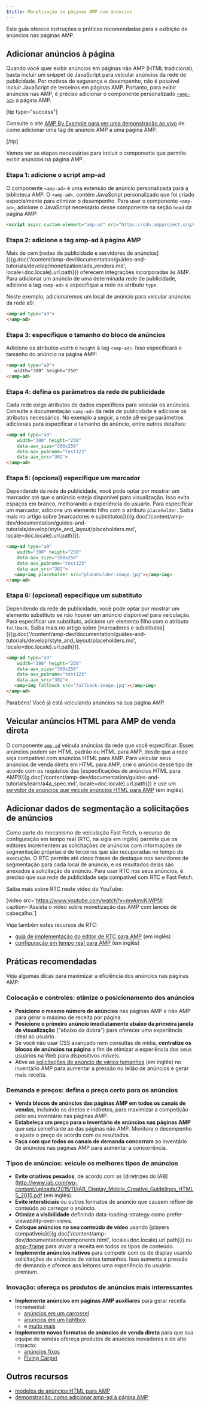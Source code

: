 ```yaml
---
$title: Monetização de páginas AMP com anúncios
---
```


Este guia oferece instruções e práticas recomendadas para a exibição de anúncios nas páginas AMP.

## Adicionar anúncios à página

Quando você quer exibir anúncios em páginas não AMP (HTML tradicional), basta incluir um snippet de JavaScript para veicular anúncios da rede de publicidade.  Por motivos de segurança e desempenho, não é possível incluir JavaScript de terceiros em páginas AMP.  Portanto, para exibir anúncios nas AMP, é preciso adicionar o componente personalizado [`<amp-ad>`](/pt_br/docs/reference/components/amp-ad.html) à página AMP.

[tip type="success"]

Consulte o site [AMP By Example para ver uma demonstração ao vivo](https://ampbyexample.com/components/amp-ad/) de como adicionar uma tag de anúncio AMP a uma página AMP.

[/tip]

Vamos ver as etapas necessárias para incluir o componente que permite exibir anúncios na página AMP.

### Etapa 1: adicione o script amp-ad

O componente `<amp-ad>` é uma extensão de anúncio personalizada para a biblioteca AMP. O `<amp-ad>`, contém JavaScript personalizado que foi criado especialmente para otimizar o desempenho. Para usar o componente `<amp-ad>`, adicione o JavaScript necessário desse componente na seção `head` da página AMP:

```html
<script async custom-element="amp-ad" src="https://cdn.ampproject.org/v0/amp-ad-0.1.js"></script>
```

### Etapa 2: adicione a tag amp-ad à página AMP

Mais de cem [redes de publicidade e servidores de anúncios]({{g.doc('/content/amp-dev/documentation/guides-and-tutorials/develop/monetization/ads_vendors.md', locale=doc.locale).url.path}}) oferecem integrações incorporadas às AMP.  Para adicionar um anúncio de uma determinada rede de publicidade, adicione a tag `<amp-ad>` e especifique a rede no atributo `type`.

Neste exemplo, adicionaremos um local de anúncio para veicular anúncios da rede a9:

```html
<amp-ad type="a9">
</amp-ad>
```

### Etapa 3: especifique o tamanho do bloco de anúncios

Adicione os atributos `width` e `height` à tag `<amp-ad>`.  Isso especificará o tamanho do anúncio na página AMP:

```html hl_lines="2"
<amp-ad type="a9">
   width="300" height="250"
</amp-ad>
```

### Etapa 4: defina os parâmetros da rede de publicidade

Cada rede exige atributos de dados específicos para veicular os anúncios.  Consulte a documentação `<amp-ad>` da rede de publicidade e adicione os atributos necessários. No exemplo a seguir, a rede a9 exige parâmetros adicionais para especificar o tamanho do anúncio, entre outros detalhes:

```html hl_lines="3 4 5"
<amp-ad type="a9"
    width="300" height="250"
    data-aax_size="300x250"
    data-aax_pubname="test123"
    data-aax_src="302">
</amp-ad>
```

### Etapa 5: (opcional) especifique um marcador

Dependendo da rede de publicidade, você pode optar por mostrar um marcador até que o anúncio esteja disponível para visualização. Isso evita espaços em branco, melhorando a experiência do usuário.  Para especificar um marcador, adicione um elemento filho com o atributo `placeholder`. Saiba mais no artigo sobre [marcadores e substitutos]({{g.doc('/content/amp-dev/documentation/guides-and-tutorials/develop/style_and_layout/placeholders.md', locale=doc.locale).url.path}}).

```html hl_lines="6"
<amp-ad type="a9"
    width="300" height="250"
    data-aax_size="300x250"
    data-aax_pubname="test123"
    data-aax_src="302">
   <amp-img placeholder src="placeholder-image.jpg"></amp-img>
</amp-ad>
```

### Etapa 6: (opcional) especifique um substituto

Dependendo da rede de publicidade, você pode optar por mostrar um elemento substituto se não houver um anúncio disponível para veiculação. Para especificar um substituto, adicione um elemento filho com o atributo `fallback`. Saiba mais no artigo sobre [marcadores e substitutos]({{g.doc('/content/amp-dev/documentation/guides-and-tutorials/develop/style_and_layout/placeholders.md', locale=doc.locale).url.path}}).

```html hl_lines="6"
<amp-ad type="a9"
    width="300" height="250"
    data-aax_size="300x250"
    data-aax_pubname="test123"
    data-aax_src="302">
   <amp-img fallback src="fallback-image.jpg"></amp-img>
</amp-ad>
```

Parabéns! Você já está veiculando anúncios na sua página AMP.

## Veicular anúncios HTML para AMP de venda direta

O componente [`amp-ad`](/pt_br/docs/reference/components/amp-ad.html) veicula anúncios da rede que você especificar.  Esses anúncios podem ser HTML padrão ou HTML para AMP, desde que a rede seja compatível com anúncios HTML para AMP. Para veicular seus anúncios de venda direta em HTML para AMP, crie o anúncio desse tipo de acordo com os requisitos das [especificações de anúncios HTML para AMP]({{g.doc('/content/amp-dev/documentation/guides-and-tutorials/learn/a4a_spec.md', locale=doc.locale).url.path}}) e use um [servidor de anúncios que veicule anúncios HTML para AMP](https://github.com/ampproject/amphtml/blob/master/ads/google/a4a/docs/a4a-readme.md#publishers) (em inglês).

## Adicionar dados de segmentação a solicitações de anúncios

Como parte do mecanismo de veiculação Fast Fetch, o recurso de configuração em tempo real (RTC, na sigla em inglês) permite que os editores incrementem as solicitações de anúncios com informações de segmentação próprias e de terceiros que são recuperadas no tempo de execução. O RTC permite até cinco frases de destaque nos servidores de segmentação para cada local de anúncio, e os resultados delas são anexados à solicitação de anúncio.  Para usar RTC nos seus anúncios, é preciso que sua rede de publicidade seja compatível com RTC e Fast Fetch.  

Saiba mais sobre RTC neste vídeo do YouTube:

[video src='https://www.youtube.com/watch?v=mvAmvKiWPfA' caption='Assista o vídeo sobre monetização das AMP com lances de cabeçalho.']

Veja também estes recursos de RTC:

*   [guia de implementação do editor de RTC para AMP](https://github.com/ampproject/amphtml/blob/master/extensions/amp-a4a/rtc-publisher-implementation-guide.md) (em inglês)
*   [configuração em tempo real para AMP](https://github.com/ampproject/amphtml/blob/master/extensions/amp-a4a/rtc-documentation.md) (em inglês)

## Práticas recomendadas

Veja algumas dicas para maximizar a eficiência dos anúncios nas páginas AMP:

### Colocação e controles: otimize o posicionamento dos anúncios

*   **Posicione o mesmo número de anúncios** nas páginas AMP e não AMP para gerar o máximo de receita por página.
*   **Posicione o primeiro anúncio imediatamente abaixo da primeira janela de visualização** ("abaixo da dobra") para oferecer uma experiência ideal ao usuário.
*   Se você não usar CSS avançado nem consultas de mídia, **centralize os blocos de anúncios na página** a fim de otimizar a experiência dos seus usuários na Web para dispositivos móveis.
*   Ative as [solicitações de anúncio de vários tamanhos](https://github.com/ampproject/amphtml/blob/master/ads/README.md#support-for-multi-size-ad-requests) (em inglês) no inventário AMP para aumentar a pressão no leilão de anúncios e gerar mais receita.

### Demanda e preços: defina o preço certo para os anúncios

*   **Venda blocos de anúncios das páginas AMP em todos os canais de vendas**, incluindo os diretos e indiretos, para maximizar a competição pelo seu inventário nas páginas AMP.
*   **Estabeleça um preço para o inventário de anúncios nas páginas AMP** que seja semelhante ao das páginas não AMP. Monitore o desempenho e ajuste o preço de acordo com os resultados.
*   **Faça com que todos os canais de demanda concorram** ao inventário de anúncios nas páginas AMP para aumentar a concorrência.

### Tipos de anúncios: veicule os melhores tipos de anúncios

*   **Evite criativos pesados**, de acordo com as [diretrizes do IAB](http://www.iab.com/wp-content/uploads/2015/11/IAB_Display_Mobile_Creative_Guidelines_HTML5_2015.pdf (em inglês).
*   **Evite intersticiais** ou outros formatos de anúncio que causem reflow de conteúdo ao carregar o anúncio.
*   **Otimize a visibilidade** definindo data-loading-strategy como prefer-viewability-over-views.
*   **Coloque anúncios no seu conteúdo de vídeo** usando [players compatíveis]({{g.doc('/content/amp-dev/documentation/components.html', locale=doc.locale).url.path}}) ou [amp-iframe](https://ampbyexample.com/components/amp-iframe/) para ativar a receita em todos os tipos de conteúdo.
*   **Implemente anúncios nativos** para competir com os de display usando solicitações de anúncios de vários tamanhos. Isso aumenta a pressão de demanda e oferece aos leitores uma experiência do usuário premium.

### Inovação: ofereça os produtos de anúncios mais interessantes

*   **Implemente anúncios em páginas AMP auxiliares** para gerar receita incremental:
    *   [anúncios em um carrossel](https://ampbyexample.com/amp-ads/advanced_ads/carousel_ad/)
    *   [anúncios em um lightbox](https://ampbyexample.com/amp-ads/experimental_ads/lightbox_ad/)
    *   e [muito mais](https://ampbyexample.com/amp-ads/#amp-ads/advanced_ads)
*   **Implemente novos formatos de anúncios de venda direta** para que sua equipe de vendas ofereça produtos de anúncios inovadores e de alto impacto:
    *   [anúncios fixos](https://ampbyexample.com/components/amp-sticky-ad/)
    *   [Flying Carpet](https://ampbyexample.com/components/amp-fx-flying-carpet/)

## Outros recursos

*   [modelos de anúncios HTML para AMP](https://ampbyexample.com/amp-ads/#amp-ads/advanced_ads)
*   [demonstração: como adicionar amp-ad à página AMP](https://ampbyexample.com/components/amp-ad/)
